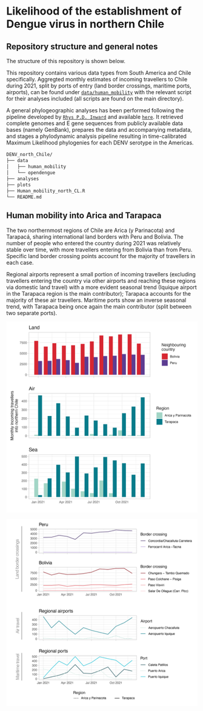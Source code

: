 # Likelihood of the establishment of Dengue virus in northern Chile

## Repository structure and general notes
The structure of this repository is shown below.  

This repository contains various data types from South America and Chile specifically. Aggregted monthly estimates of incoming travellers to Chile during 2021, split by ports of entry (land border crossings, maritime ports, airports), can be found under [`data/human_mobility`](data/human_mobility) with the relevant script for their analyses included (all scripts are found on the main directory).

A general phylogeographic analyses has been performed following the pipeline developed by [`Rhys P.D. Inward`](https://github.com/rhysinward) and available [`here`](https://github.com/rhysinward/dengue_pipeline.git). It retrieved complete genomes and E gene sequences from publicly available data bases (namely GenBank), prepares the data and accompanying metadata, and stages a phylodynamic analysis pipeline resulting in time-calibrated Maximum Likelihood phylogenies for each DENV serotype in the Americas.

```
DENV_north_Chile/
├── data
│   ├── human_mobility
│   └── opendengue
├── analyses
├── plots
├── Human_mobility_north_CL.R
└── README.md
```

## Human mobility into Arica and Tarapaca
The two northernmost regions of Chile are Arica (y Parinacota) and Tarapacá, sharing international land borders with Peru and Bolivia. The number of people who entered the country during 2021 was relatively stable over time, with more travellers entering from Bolivia than from Peru. Specific land border crossing points account for the majority of travellers in each case.

Regional airports represent a small portion of incoming travellers (excluding travellers entering the country via other airports and reaching these regions via domestic land travel) with a more evident seasonal trend (Iquique airport in the Tarapaca region is the main contributor); Tarapaca accounts for the majority of these air travellers. Maritime ports show an inverse seasonal trend, with Tarapaca being once again the main contributor (split between two separate ports).

![Rplot](plots/north_CL_intl_movements_1.png)

![Rplot](plots/north_CL_intl_movements_2_formatted-01.png)